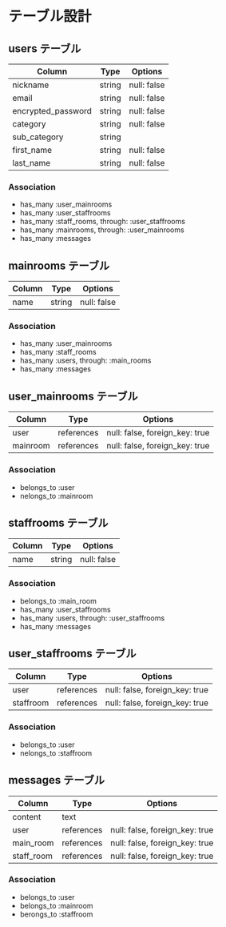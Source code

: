 # テーブル設計

## users テーブル

| Column             | Type   | Options     |
| ------------------ | ------ | ----------- |
| nickname           | string | null: false |
| email              | string | null: false |
| encrypted_password | string | null: false |
| category           | string | null: false |
| sub_category       | string |             |
| first_name         | string | null: false |
| last_name          | string | null: false |

### Association

- has_many :user_mainrooms
- has_many :user_staffrooms
- has_many :staff_rooms, through: :user_staffrooms
- has_many :mainrooms, through: :user_mainrooms
- has_many :messages

## mainrooms テーブル

| Column | Type   | Options     |
| ------ | ------ | ----------- |
| name   | string | null: false |

### Association

- has_many :user_mainrooms
- has_many :staff_rooms
- has_many :users, through: :main_rooms
- has_many :messages

## user_mainrooms テーブル

| Column    | Type       | Options                        |
| --------- | ---------- | ------------------------------ |
| user      | references | null: false, foreign_key: true |
| mainroom  | references | null: false, foreign_key: true |

### Association

- belongs_to :user
- nelongs_to :mainroom


## staffrooms テーブル

| Column | Type   | Options     |
| ------ | ------ | ----------- |
| name   | string | null: false |

### Association

- belongs_to :main_room
- has_many :user_staffrooms
- has_many :users, through: :user_staffrooms
- has_many :messages

## user_staffrooms テーブル

| Column    | Type       | Options                        |
| --------- | ---------- | ------------------------------ |
| user      | references | null: false, foreign_key: true |
| staffroom  | references | null: false, foreign_key: true |

### Association

- belongs_to :user
- nelongs_to :staffroom

## messages テーブル

| Column       | Type       | Options                        |
| -------      | ---------- | ------------------------------ |
| content      | text       |                                |
| user         | references | null: false, foreign_key: true |
| main_room    | references | null: false, foreign_key: true |
| staff_room   | references | null: false, foreign_key: true |

### Association

- belongs_to :user
- belongs_to :mainroom
- berongs_to :staffroom